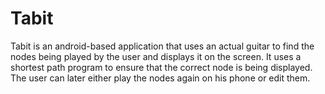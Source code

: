 Tabit
=====

Tabit is an android-based application that uses an actual guitar to find the nodes being played by the user and displays it on the screen. It uses a shortest path program to ensure that the correct node is being displayed. The user can later either play the nodes again on his phone or edit them.
